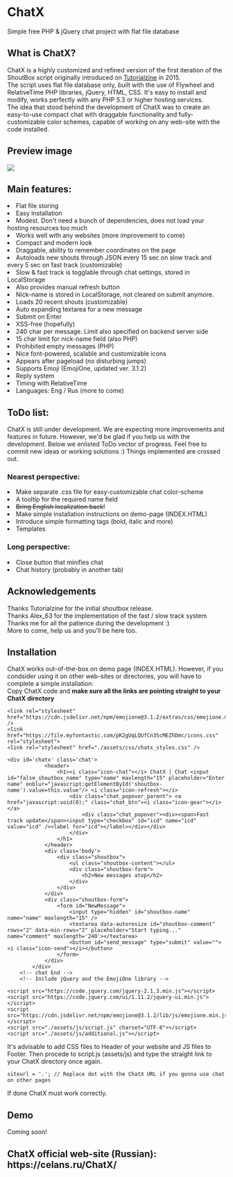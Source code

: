 # ChatX
Simple free PHP &amp; jQuery chat project with flat file database

<h2>What is ChatX?</h2>
ChatX is a highly customized and refined version of the first iteration of the ShoutBox script originally introduced on <a href="https://tutorialzine.com/2015/01/shoutbox-php-jquery">Tutorialzine</a> in 2015.
<br />
The script uses flat file database only, built with the use of Flywheel and RelativeTime PHP libraries, jQuery, HTML, CSS. It's easy to install and modify, works perfectly with any PHP 5.3 or higher hosting services.
<br />
The idea that stood behind the development of ChatX was to create an easy-to-use compact chat with draggable functionality and fully-customizable color schemes, capable of working on any web-site with the code installed.
<br />
<h2>Preview image</h2>
<img src="http://celans.ru/ChatX/wp-content/uploads/sites/4/2017/09/snip_20170913215406.png">
<br />
<h2>Main features:</h2>
<li>Flat file storing</li>
<li>Easy installation</li>
<li>Modest. Don't need a bunch of dependencies, does not load your hosting resources too much</li>
<li>Works well with any websites (more improvement to come)</li>
<li>Compact and modern look</li>
<li>Draggable, ability to remember coordinates on the page</li>
<li>Autoloads new shouts through JSON every 15 sec on slow track and every 5 sec on fast track (customizable)</li>
<li>Slow & fast track is togglable through chat settings, stored in LocalStorage</li>
<li>Also provides manual refresh button</li>
<li>Nick-name is stored in LocalStorage, not cleared on submit anymore.</li>
<li>Loads 20 recent shouts (customizable)</li>
<li>Auto expanding textarea for a new message</li>
<li>Submit on Enter</li>
<li>XSS-free (hopefully)</li>
<li>240 char per message. Limit also specified on backend server side</li>
<li>15 char limit for nick-name field (also PHP)</li>
<li>Prohibited empty messages (PHP)</li>
<li>Nice font-powered, scalable and customizable icons</li>
<li>Appears after pageload (no disturbing jumps)</li>
<li>Supports Emoji (EmojiOne, updated ver. 3.1.2)</li>
<li>Reply system</li>
<li>Timing with RelativeTime</li>
<li>Languages: Eng / Rus (more to come)</li>


<h2>ToDo list:</h2>
ChatX is still under development. We are expecting more improvements and features in future. However, we'd be glad if you help us with the development. Below we enlisted ToDo vector of progress. Feel free to commit new ideas or working solutions :) Things implemented are crossed out.
<h3>Nearest perspective:</h3>
<li>Make separate .css file for easy-customizable chat color-scheme</li>
<li>A tooltip for the required name field</li>
<li><del>Bring English localization back!</del></li>
<li>Make simple installation instructions on demo-page (INDEX.HTML)</li>
<li>Introduce simple formatting tags (bold, italic and more)</li>
<li>Templates</li>
<h3>Long perspective:</h3>
<li>Close button that minifies chat</li>
<li>Chat history (probably in another tab)</li>


<h2>Acknowledgements</h2>
Thanks Tutorialzine for the initial shoutbox release.
<br />
Thanks Alex_63 for the implementation of the fast / slow track system
<br />
Thanks me for all the patience during the development :)
<br />
More to come, help us and you'll be here too.

<h2>Installation</h2>
ChatX works out-of-the-box on demo page (INDEX.HTML). However, if you condsider using it on other web-sites or directories, you will have to complete a simple installation:
<br />
Copy ChatX code and <b>make sure all the links are pointing straight to your ChatX directory</b>

```
<link rel="stylesheet" href="https://cdn.jsdelivr.net/npm/emojione@3.1.2/extras/css/emojione.min.css" />
<link href="https://file.myfontastic.com/pK2gUqLQUfCn3ScMEZhDmc/icons.css" rel="stylesheet">
<link rel="stylesheet" href="./assets/css/chatx_styles.css" />
```

```
<div id='chatx' class='chat'>
            <header>
                <h1><i class="icon-chat"></i> ChatX | Chat <input id="false_shoutbox_name" type="name" maxlength="15" placeholder="Enter name" onblur="javascript:getElementById('shoutbox-name').value=this.value"/> <i class="icon-refresh"></i>
                    <div class="chat_popover_parent"> <a href="javascript:void(0);" class="chat_btn"><i class="icon-gear"></i></a>
                        <div class="chat_popover"><div><span>Fast track update</span><input type="checkbox" id="icd" name="icd" value="icd" /><label for="icd"></label></div></div>
                    </div>
                </h1>
            </header>
            <div class='body'>
                <div class="shoutbox">
                    <ul class="shoutbox-content"></ul>
                    <div class="shoutbox-form">
                        <h2>New messages atop</h2>
                    </div>
                </div>
            </div>
            <div class="shoutbox-form">
                <form id="NewMessage">
                    <input type="hidden" id="shoutbox-name" name="name" maxlength="15" />
                    <textarea data-autoresize id="shoutbox-comment" rows="2" data-min-rows="2" placeholder="Start typing..." name="comment" maxlength='240'></textarea>
                    <button id="send_message" type="submit" value=""><i class="icon-send"></i></button>
                </form>
            </div>
        </div>
    <!-- chat End -->
    <!-- Include jQuery and the EmojiOne library -->
```
    
```    
<script src="https://code.jquery.com/jquery-2.1.3.min.js"></script>
<script src="https://code.jquery.com/ui/1.11.2/jquery-ui.min.js"></script>
<script src="https://cdn.jsdelivr.net/npm/emojione@3.1.2/lib/js/emojione.min.js"></script>
<script src="./assets/js/script.js" charset="UTF-8"></script>
<script src="./assets/js/additional.js"></script>
```
It's advisable to add CSS files to Header of your website and JS files to Footer.
Then procede to script.js (assets/js) and type the straight link to your ChatX directory once again.
```
siteurl = '.'; // Replace dot with the ChatX URL if you gonna use chat on other pages
```
If done ChatX must work correctly.

<h2>Demo</h2>
Coming soon!


<h2>ChatX official web-site (Russian): https://celans.ru/ChatX/</h2>
